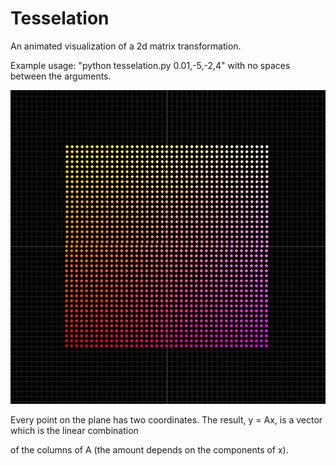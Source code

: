 # Tesselation

An animated visualization of a 2d matrix transformation.

Example usage: "python tesselation.py 0.01,-5,-2,4" with no spaces between the arguments.

![alt text](https://github.com/DimTrigkakis/Tesselation/blob/master/Before.png)

Every point on the plane has two coordinates. The result, y = Ax, is a vector which is the linear combination

of the columns of A (the amount depends on the components of x).

